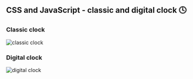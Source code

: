  ## CSS and JavaScript - classic and digital clock 🕓

### Classic clock

![classic clock](Screenshots/classic-clock.png)

### Digital clock 

![digital clock](Screenshots/digital-clock.png)
